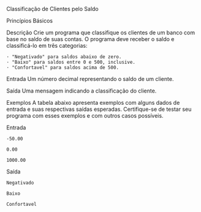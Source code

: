 
Classificação de Clientes pelo Saldo

Princípios Básicos

Descrição
    Crie um programa que classifique os clientes de um banco com base no
    saldo de suas contas. O programa deve receber o saldo e classificá-lo em
    três categorias:

    · "Negativado" para saldos abaixo de zero.
    · "Baixo" para saldos entre 0 e 500, inclusive.
    · "Confortavel" para saldos acima de 500.

Entrada
    Um número decimal representando o saldo de um cliente.

Saída
    Uma mensagem indicando a classificação do cliente.

Exemplos
    A tabela abaixo apresenta exemplos com alguns dados de entrada e suas
    respectivas saídas esperadas. Certifique-se de testar seu programa com
    esses exemplos e com outros casos possíveis.

Entrada

    -50.00

    0.00

    1000.00

Saída

    Negativado

    Baixo

    Confortavel